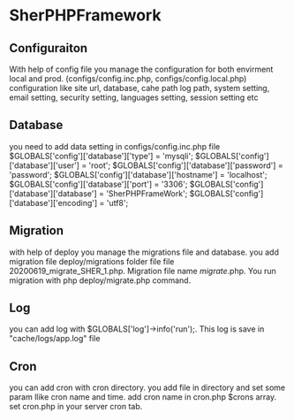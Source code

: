 # SherPHPFramework

## Configuraiton
With help of config file you manage the configuration for both envirment local and prod. (configs/config.inc.php, configs/config.local.php)
configuration like site url, database, cahe path log path, system setting, email setting, security setting, languages setting, session setting etc

## Database
you need to add data setting in configs/config.inc.php file
$GLOBALS['config']['database']['type']         = 'mysqli';
$GLOBALS['config']['database']['user']         = 'root';
$GLOBALS['config']['database']['password']     = 'password';
$GLOBALS['config']['database']['hostname']     = 'localhost';
$GLOBALS['config']['database']['port']         = '3306';
$GLOBALS['config']['database']['database']     = 'SherPHPFrameWork';
$GLOBALS['config']['database']['encoding']     = 'utf8';

## Migration
with help of deploy you manage the migrations file and database. you add migration file deploy/migrations folder file file 20200619_migrate_SHER_1.php.
Migration file name <yyyymmdd>_migrate<project name>_<number>.php. You run migration with php deploy/migrate.php command.

## Log
you can add log with $GLOBALS['log']->info('run');. This log is save in "cache/logs/app.log" file

## Cron
you can add cron with cron directory. you add file in directory and set some param llike cron name and time. add cron name in cron.php $crons array. set cron.php in your server cron tab.
